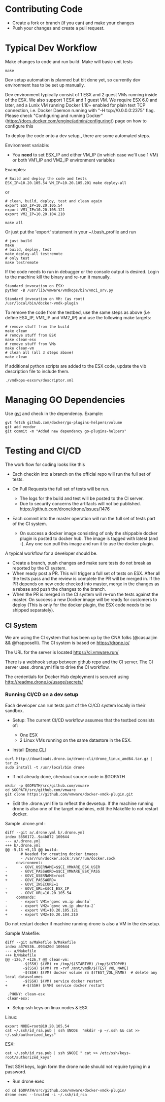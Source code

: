 # Contributing Code

* Create a fork or branch (if you can) and make your changes
* Push your changes and create a pull request.

# Typical Dev Workflow

Make changes to code and run build. Make will basic unit tests

```
make
```


Dev setup automation is planned but bit done yet, so currently dev environment 
has to be set up manually.


Dev environment  typically consist of 1 ESX and 2  guest VMs running inside of the
ESX. We also support 1 ESX and 1 guest VM. We require ESX 6.0 and later,
and a Lunix VM running  Docker 1.10+ enabled for  plain text TCP connection, i.e.
Docker Daemon running with "-H tcp://0.0.0.0:2375" flag.
Please check  "Configuring and running Docker"
(https://docs.docker.com/engine/admin/configuring/)  page on how to configure this

To deploy the code onto a dev setup,, there are some automated steps.

Environment variable:
- You **need** to set ESX_IP and either VM_IP (in which case we'll use 1 VM) or
both VM1_IP and VM2_IP environment variables

Examples:
```
# Build and deploy the code and tests
ESX_IP=10.20.105.54 VM_IP=10.20.105.201 make deploy-all
```

or

```
# clean, build, deploy, test and clean again
export ESX_IP=10.20.105.54
export VM1_IP=10.20.105.121
export VM2_IP=10.20.104.210

make all
```

Or just put the 'export' statement in your ~/.bash_profile and run

```
# just build
make
# build, deploy, test
make deploy-all testremote
# only test
make testremote
```

If the code needs to run in debugger or the console output is desired.
Login to the machine kill the binary and re-run it manually.

```
Standard invocation on ESX:
python -B /usr/lib/vmware/vmdkops/bin/vmci_srv.py 

Standard invocation on VM: (as root)
/usr/local/bin/docker-vmdk-plugin
```

To remove the code from the testbed, use the same steps as above (i.e define 
ESX_IP, VM1_IP and VM2_IP) and use the following make targets:

```
# remove stuff from the build
make clean
# remove stuff from ESX
make clean-esx
# remove stuff from VMs
make clean-vm
# clean all (all 3 steps above)
make clean
```

If additional python scripts are added to the ESX code, update the vib description file to include them.

```
./vmdkops-esxsrv/descriptor.xml
```

# Managing GO Dependencies

Use [gvt](https://github.com/FiloSottile/gvt) and check in the dependency.
Example:
```
gvt fetch github.com/docker/go-plugins-helpers/volume
git add vendor
git commit -m "Added new dependency go-plugins-helpers"
```

# Testing and CI/CD

The work flow for coding looks like this

- Each checkin into a branch on the official repo will run the full set of
  tests.

- On Pull Requests the full set of tests will be run.
  - The logs for the build and test will be posted to the CI server.
  - Due to security concerns the artifacts will not be published.
    https://github.com/drone/drone/issues/1476

- Each commit into the master operation will run the full set of tests
  part of the CI system.
  - On success a docker image consisting of only the shippable docker
    plugin is posted to docker hub. The image is tagged with latest
    (and <branch>-<build>). Any one can pull this image and run it to
    use the docker plugin.

A typical workflow for a developer should be.

- Create a branch, push changes and make sure tests do not break as reported
  by the CI system.
- When ready post a PR. This will trigger a full set of tests on ESX. After all
  the tests pass and the review is complete the PR will be merged in. If the PR 
  depends on new code checked into master, merge in the changes as a rebase and
  push the changes to the branch.
- When the PR is merged in the CI system will re-run the tests against the master.
  On success a new Docker image will be ready for customers to deploy (This is only
  for the docker plugin, the ESX code needs to be shipped separately).

## CI System

We are using the CI system that has been up by the CNA folks (@casualjim && @frapposelli).
The CI system is based on https://drone.io/

The URL for the server is located https://ci.vmware.run/

There is a webhook setup between github repo and the CI server. The CI server uses
.drone.yml file to drive the CI workflow.

The credentials for Docker Hub deployment is secured using http://readme.drone.io/usage/secrets/

### Running CI/CD on a dev setup
Each developer can run tests part of the CI/CD system locally in their sandbox.

* Setup:
The current CI/CD workflow assumes that the testbed consists of:
   - One ESX
   - 2 Linux VMs running on the same datastore in the ESX.

* Install [Drone CLI](https://github.com/drone/drone-cli)
```
curl http://downloads.drone.io/drone-cli/drone_linux_amd64.tar.gz | tar zx
sudo install -t /usr/local/bin drone
```

* If not already done, checkout source code in $GOPATH
```
mkdir -p $GOPATH/src/github.com/vmware
cd $GOPATH/src/github.com/vmware
git clone https://github.com/vmware/docker-vmdk-plugin.git
```

* Edit the .drone.yml file to reflect the devsetup. If the machine running drone is also one of the target machines, edit the Makefile to not restart docker.

Sample .drone.yml :
```
diff --git a/.drone.yml b/.drone.yml
index 5550172..9a4b872 100644
--- a/.drone.yml
+++ b/.drone.yml
@@ -5,13 +5,13 @@ build:
       # Needed for creating docker images
       - /var/run/docker.sock:/var/run/docker.sock
     environment:
-      - GOVC_USERNAME=$$CI_VMWARE_ESX_USER
-      - GOVC_PASSWORD=$$CI_VMWARE_ESX_PASS
+      - GOVC_USERNAME=root
+      - GOVC_PASSWORD=
       - GOVC_INSECURE=1
-      - GOVC_URL=$$CI_ESX_IP
+      - GOVC_URL=10.20.105.54
     commands:
-      - export VM1=`govc vm.ip ubuntu`
-      - export VM2=`govc vm.ip ubuntu-2`
+      - export VM1=10.20.105.121
+      - export VM2=10.20.104.210
```

Do not restart docker if machine running drone is also a VM in the devsetup.

Sample Makefile:
```
diff --git a/Makefile b/Makefile
index a376536..093420d 100644
--- a/Makefile
+++ b/Makefile
@@ -126,7 +126,7 @@ clean-vm:
        -$(SSH) $(VM) rm /tmp/$(STARTVM) /tmp/$(STOPVM)
        -$(SSH) $(VM) rm -rvf /mnt/vmdk/$(TEST_VOL_NAME)
        -$(SSH) $(VM) docker volume rm $(TEST_VOL_NAME)  # delete any local datavolumes
-       -$(SSH) $(VM) service docker restart
+       #-$(SSH) $(VM) service docker restart
 
 .PHONY: clean-esx
 clean-esx:
```

* Setup ssh keys on linux nodes & ESX

Linux:
```
export NODE=root@10.20.105.54
cat ~/.ssh/id_rsa.pub | ssh $NODE  "mkdir -p ~/.ssh && cat >>  ~/.ssh/authorized_keys"
```

ESX:
```
cat ~/.ssh/id_rsa.pub | ssh $NODE " cat >> /etc/ssh/keys-root/authorized_keys"
```
Test SSH keys, login form the drone node should not require typing in a password.

* Run drone exec

```
cd cd $GOPATH/src/github.com/vmware/docker-vmdk-plugin/
drone exec --trusted -i ~/.ssh/id_rsa
```
